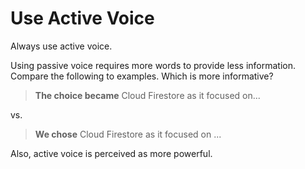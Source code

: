 



# Use Active Voice

Always use active voice.

Using passive voice requires more words to provide less information.
Compare the following to examples. Which is more informative?

> **The choice became** Cloud Firestore as it focused on...

vs.

> **We chose** Cloud Firestore as it focused on ...

Also, active voice is perceived as more powerful.



